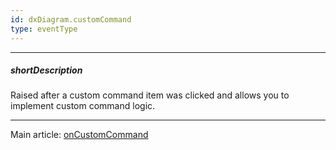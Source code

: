 ```yaml
---
id: dxDiagram.customCommand
type: eventType
---
```

---
##### shortDescription
Raised after a custom command item was clicked and allows you to implement custom command logic.

---
Main article: [onCustomCommand](/api-reference/10%20UI%20Components/dxDiagram/1%20Configuration/onCustomCommand.md '/Documentation/ApiReference/UI_Components/dxDiagram/Configuration/#onCustomCommand')
